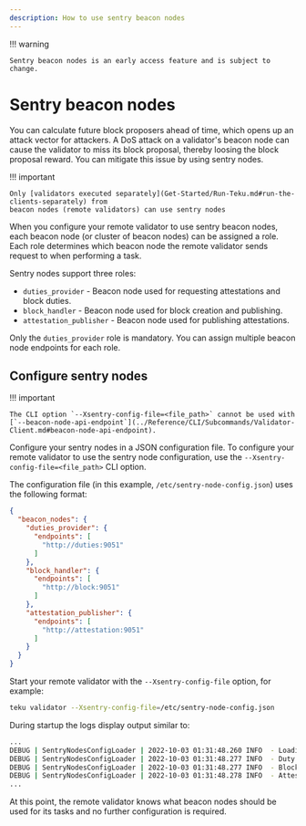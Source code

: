 ```yaml
---
description: How to use sentry beacon nodes
---
```


!!! warning

    Sentry beacon nodes is an early access feature and is subject to change.

# Sentry beacon nodes

You can calculate future block proposers ahead of time, which opens up an attack vector for attackers.
A DoS attack on a validator's beacon node can cause the validator to miss its block proposal, thereby loosing
the block proposal reward. You can mitigate this issue by using sentry nodes.

!!! important

    Only [validators executed separately](Get-Started/Run-Teku.md#run-the-clients-separately) from
    beacon nodes (remote validators) can use sentry nodes 

When you configure your remote validator to use sentry beacon nodes, each beacon node (or cluster of
beacon nodes) can be assigned a role. Each role determines which beacon node the remote validator
sends request to when performing a task.

Sentry nodes support three roles:

- `duties_provider` - Beacon node used for requesting attestations and block duties.
- `block_handler` - Beacon node used for block creation and publishing.
- `attestation_publisher` - Beacon node used for publishing attestations.

Only the `duties_provider` role is mandatory. You can assign multiple beacon node endpoints for each
role.

## Configure sentry nodes

!!! important

    The CLI option `--Xsentry-config-file=<file_path>` cannot be used with
    [`--beacon-node-api-endpoint`](../Reference/CLI/Subcommands/Validator-Client.md#beacon-node-api-endpoint).

Configure your sentry nodes in a JSON configuration file. To configure your remote validator to use the
sentry node configuration, use the `--Xsentry-config-file=<file_path>` CLI option.

The configuration file (in this example, `/etc/sentry-node-config.json`) uses the following format:

```json
{
  "beacon_nodes": {
    "duties_provider": {
      "endpoints": [
        "http://duties:9051"
      ]
    },
    "block_handler": {
      "endpoints": [
        "http://block:9051"
      ]
    },
    "attestation_publisher": {
      "endpoints": [
        "http://attestation:9051"
      ]
    }
  }
}
```

Start your remote validator with the `--Xsentry-config-file` option, for example:

```bash
teku validator --Xsentry-config-file=/etc/sentry-node-config.json
```

During startup the logs display output similar to:

```bash
...
DEBUG | SentryNodesConfigLoader | 2022-10-03 01:31:48.260 INFO  - Loading sentry nodes configuration from /etc/sentry-node-config.json
DEBUG | SentryNodesConfigLoader | 2022-10-03 01:31:48.277 INFO  - Duty provider beacon nodes: http://duties:9051
DEBUG | SentryNodesConfigLoader | 2022-10-03 01:31:48.277 INFO  - Block handler beacon nodes: http://block:9051
DEBUG | SentryNodesConfigLoader | 2022-10-03 01:31:48.278 INFO  - Attestation publisher beacon nodes: http://attestation:9051
...
```

At this point, the remote validator knows what beacon nodes should be used for its tasks and
no further configuration is required.
